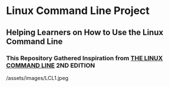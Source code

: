 # **Linux Command Line Project**
## Helping Learners on How to Use the Linux Command Line
### This Repository Gathered Inspiration from [THE LINUX COMMAND LINE](https://www.amazon.com/Linux-Command-Line-Complete-Introduction/dp/1593273894) 2ND EDITION
/assets/images/LCL1.jpeg

